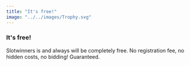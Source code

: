 ```yaml
---
title: "It's free!"
image: "../../images/Trophy.svg"
---
```

### It's free!
Slotwinners is and always will be completely free. No registration fee, no hidden costs, no bidding! Guaranteed.
